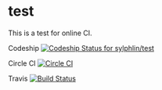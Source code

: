 # test
This is a test for online CI.


Codeship
[![Codeship Status for sylphlin/test](https://codeship.com/projects/4e7f12b0-db8e-0132-e7e4-0eed4ec53b27/status?branch=master)](https://codeship.com/projects/79655)

Circle CI
[![Circle CI](https://circleci.com/gh/sylphlin/test.svg?style=svg)](https://circleci.com/gh/sylphlin/test)

Travis
[![Build Status](https://travis-ci.org/sylphlin/test.svg?branch=master)](https://travis-ci.org/sylphlin/test)

